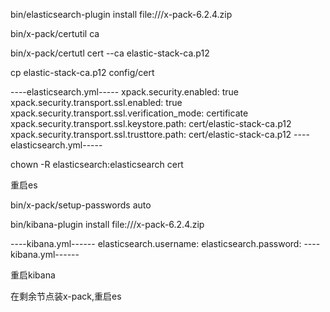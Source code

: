 bin/elasticsearch-plugin install file:///x-pack-6.2.4.zip

bin/x-pack/certutil ca

bin/x-pack/certutl cert --ca elastic-stack-ca.p12

cp  elastic-stack-ca.p12 config/cert

----elasticsearch.yml-----
xpack.security.enabled: true
xpack.security.transport.ssl.enabled: true
xpack.security.transport.ssl.verification_mode: certificate
xpack.security.transport.ssl.keystore.path: cert/elastic-stack-ca.p12
xpack.security.transport.ssl.trusttore.path: cert/elastic-stack-ca.p12
----elasticsearch.yml-----

chown -R elasticsearch:elasticsearch cert

重启es

bin/x-pack/setup-passwords auto

bin/kibana-plugin install file:///x-pack-6.2.4.zip

----kibana.yml------
elasticsearch.username:
elasticsearch.password:
----kibana.yml------

重启kibana

在剩余节点装x-pack,重启es


